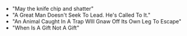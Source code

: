 * "May the knife chip and shatter"
* "A Great Man Doesn't Seek To Lead. He's Called To It."
* "An Animal Caught In A Trap WIll Gnaw Off Its Own Leg To Escape"
* "When Is A Gift Not A Gift"
